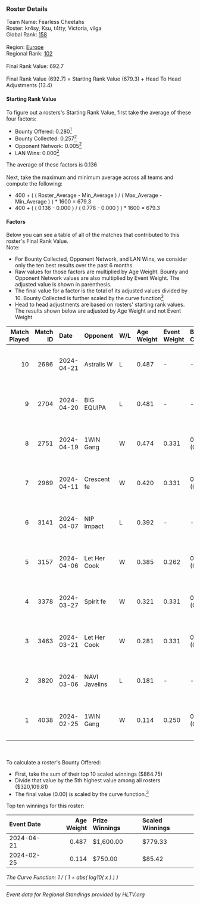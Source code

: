 ### Roster Details<br />
Team Name: Fearless Cheetahs<br />
Roster: kr4sy, Ksu, t4tty, Victoria, vilga<br />
Global Rank: [158](../standings_global.md)<br />
<br />
Region: [Europe]( ../standings_europe.md)<br />
Regional Rank: [102]( ../standings_europe.md)<br />
<br />
Final Rank Value:  692.7<br />
<br />
Final Rank Value (692.7) = Starting Rank Value (679.3) + Head To Head Adjustments (13.4)<br />

#### Starting Rank Value<br />
To figure out a rosters's Starting Rank Value, first take the average of these four factors:<br />
- Bounty Offered: 0.280[<sup>1</sup>](#table2)
- Bounty Collected: 0.257[<sup>2</sup>](#table1)
- Opponent Network: 0.005[<sup>2</sup>](#table1)
- LAN Wins: 0.000[<sup>2</sup>](#table1)

The average of these factors is 0.136<br />
<br />
Next, take the maximum and minimum average across all teams and compute the following:<br />
- 400 + ( ( Roster_Average - Min_Average ) / ( Max_Average - Min_Average ) ) * 1600 = 679.3
- 400 + ( ( 0.136 - 0.000 ) / ( 0.778 - 0.000 ) ) * 1600 = 679.3


#### Factors<br />
Below you can see a table of all of the matches that contributed to this roster's Final Rank Value.<br />
Note:<br />

- For Bounty Collected, Opponent Network, and LAN Wins, we consider only the ten best results over the past 6 months.
- Raw values for those factors are multiplied by Age Weight. Bounty and Opponent Network values are also multiplied by Event Weight. The adjusted value is shown in parenthesis.
- The final value for a factor is the total of its adjusted values divided by 10. Bounty Collected is further scaled by the curve function[<sup>3</sup>](#curveFunction)
- Head to head adjustments are based on rosters' starting rank values. The results shown below are adjusted by Age Weight and not Event Weight
<span id="table1"></span><br />


| Match Played | Match ID | Date       | Opponent      | W/L | Age Weight | Event Weight | Bounty Collected | Opponent Network | LAN Wins  | H2H Adj. | Roster                             |
| -: | -: | :- | :- | :- | :- | :- | :- | :- | :- | -: | :- |
|           10 |     2686 | 2024-04-21 | Astralis W    | L   | 0.487      | -            | -                | -                | -         |    -8.39 | kr4sy, Ksu, t4tty, Victoria, vilga |
|            9 |     2704 | 2024-04-20 | BIG EQUIPA    | L   | 0.481      | -            | -                | -                | -         |    -6.03 | kr4sy, Ksu, t4tty, Victoria, vilga |
|            8 |     2751 | 2024-04-19 | 1WIN Gang     | W   | 0.474      | 0.331        | 0.001 (0.000)    | 0.016 (0.002)    | 0 (0.000) |     6.53 | kr4sy, Ksu, t4tty, Victoria, vilga |
|            7 |     2969 | 2024-04-11 | Crescent fe   | W   | 0.420      | 0.331        | 0.004 (0.001)    | 0.074 (0.010)    | 0 (0.000) |     5.79 | kr4sy, Ksu, t4tty, Victoria, vilga |
|            6 |     3141 | 2024-04-07 | NIP Impact    | L   | 0.392      | -            | -                | -                | -         |    -5.86 | kr4sy, Ksu, t4tty, Victoria, vilga |
|            5 |     3157 | 2024-04-06 | Let Her Cook  | W   | 0.385      | 0.262        | 0.060 (0.006)    | 0.137 (0.014)    | 0 (0.000) |     9.55 | kr4sy, Ksu, t4tty, Victoria, vilga |
|            4 |     3378 | 2024-03-27 | Spirit fe     | W   | 0.321      | 0.331        | 0.005 (0.001)    | 0.136 (0.014)    | 0 (0.000) |     4.82 | kr4sy, Ksu, t4tty, Victoria, vilga |
|            3 |     3463 | 2024-03-21 | Let Her Cook  | W   | 0.281      | 0.331        | 0.060 (0.006)    | 0.137 (0.013)    | 0 (0.000) |     7.09 | kr4sy, Ksu, t4tty, Victoria, vilga |
|            2 |     3820 | 2024-03-06 | NAVI Javelins | L   | 0.181      | -            | -                | -                | -         |    -1.78 | kr4sy, Ksu, t4tty, Victoria, vilga |
|            1 |     4038 | 2024-02-25 | 1WIN Gang     | W   | 0.114      | 0.250        | 0.001 (0.000)    | 0.016 (0.000)    | 0 (0.000) |     1.70 | kr4sy, Ksu, t4tty, Victoria, vilga |

<br />
<span id="table2"></span><br />
To calculate a roster's Bounty Offered:<br />

- First, take the sum of their top 10 scaled winnings ($864.75)
- Divide that value by the 5th highest value among all rosters ($320,109.81)
- The final value (0.00) is scaled by the curve function.[<sup>3</sup>](#curveFunction)

Top ten winnings for this roster:<br />

| Event Date | Age Weight | Prize Winnings | Scaled Winnings |
| :- | -: | :- | :- |
| 2024-04-21 |      0.487 | $1,600.00      | $779.33         |
| 2024-02-25 |      0.114 | $750.00        | $85.42          |


<span id="curveFunction"></span>_The Curve Function: 1 / ( 1 + abs( log10( x ) ) )_<br />

---
_Event data for Regional Standings provided by HLTV.org_<br />
